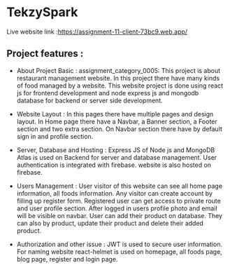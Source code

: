 
# TekzySpark #
Live website link :https://assignment-11-client-73bc9.web.app/


## Project features : ##

* About Project Basic : assignment_category_0005:
This project is about restaurant management website. In this project there have many kinds of food managed by a website. This website project is done using react js for frontend development and node express js and mongodb database for backend or server side development.  

* Website Layout :
In this pages there have multiple pages and design layout. In Home page there have a Navbar, a Banner section, a Footer section and two extra section. On Navbar section there have by default sign in and profile section. 

* Server, Database and Hosting :
Express JS of Node js and MongoDB Atlas is used on Backend for server and database management. User authentication is integrated with firebase. website is also hosted on firebase.
	
* Users Management :
User visitor of this website can see all home page information, all foods information. Any visitor can create account by filling up register form. Registered user can get access to private route and user profile section. After logged in users profile photo and email will be visible on navbar. User can add their product on database. They can also by product, update their product and delete their added product.

* Authorization and other issue :
JWT is used to secure user information. For naming website react-helmet is used on homepage, all foods page, blog page, register and login page.

